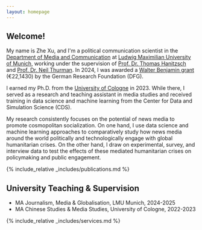 ```yaml
---
layout: homepage
---
```


## Welcome!

My name is Zhe Xu, and I'm a political communication scientist in the [Department of Media and Communication](https://www.ifkw.uni-muenchen.de/index.html) at [Ludwig Maximilian University of Munich](https://www.lmu.de/en/), working under the supervision of [Prof. Dr. Thomas Hanitzsch](https://www.ifkw.uni-muenchen.de/organisation/personen/professoren/hanitzsch_thomas/index.html) and [Prof. Dr. Neil Thurman](https://neilthurman.com/). In 2024, I was awarded a [Walter Benjamin grant](https://www.dfg.de/en/research-funding/funding-opportunities/programmes/individual/walter-benjamin) (€22,1430) by the German Research Foundation (DFG). 

I earned my Ph.D. from the [University of Cologne](https://www.uni-koeln.de/en/) in 2023. While there, I served as a research and teaching assistant in media studies and received training in data science and machine learning from the Center for Data and Simulation Science (CDS).

My research consistently focuses on the potential of news media to promote cosmopolitan socialization. On one hand, I use data science and machine learning approaches to comparatively study how news media around the world politically and technologically engage with global humanitarian crises. On the other hand, I draw on experimental, survey, and interview data to test the effects of these mediated humanitarian crises on policymaking and public engagement.

{% include_relative _includes/publications.md %}

## University Teaching & Supervision

- MA Journalism, Media & Globalisation, LMU Munich, 2024-2025
- MA Chinese Studies & Media Studies, University of Cologne, 2022-2023

{% include_relative _includes/services.md %}
